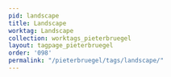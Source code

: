 ```yaml
---
pid: landscape
title: Landscape
worktag: Landscape
collection: worktags_pieterbruegel
layout: tagpage_pieterbruegel
order: '098'
permalink: "/pieterbruegel/tags/landscape/"
---
```

